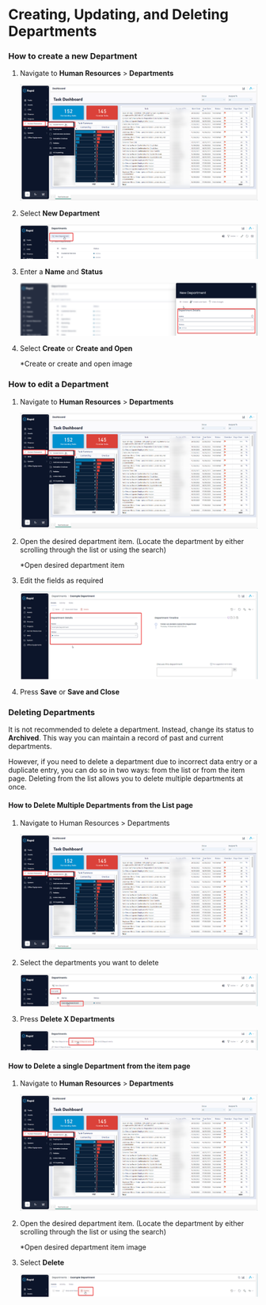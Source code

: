 # Creating, Updating, and Deleting Departments

### How to create a new Department

1. Navigate to **Human Resources** > **Departments**  

    ![This image is a screenshot that depicts the user navigating to the "Departments" page of Rapid Platform. The image contains two red boxes which indicate what items to click on the sidebar. One red box surrounds the "Human Resources" menu item, and the other box surrounds the "Departments" menu item.](<Navigate to departments.png>)

2. Select **New Department** 

    ![A screenshot that indicates how to create a new Department. A red box surrounds the "New Department" button. This button is at the top of the "Departments" page.](<Create a new department.png>)

3. Enter a **Name** and **Status** 

    ![A screenshot that indicates where the Department fields titled "Name" and "Status" are located when creating a new Department item](<Fill in item creation form.png>)

4. Select **Create** or **Create and Open** 

    *Create or create and open image

### How to edit a Department

1. Navigate to **Human Resources** > **Departments** 

    ![This image is a screenshot that depicts the user navigating to the "Departments" page of Rapid Platform. The image contains two red boxes which indicate what items to click on the sidebar. One red box surrounds the "Human Resources" menu item, and the other box surrounds the "Departments" menu item.](<Navigate to departments.png>)

2. Open the desired department item. (Locate the department by either scrolling through the list or using the search)  

    *Open desired department item

3. Edit the fields as required  

    ![A screenshot that depicts how to edit Department items in Rapid Standard. The screenshot is annotated with a red box, which indicates the fields that can be edited.](<Update an item.png>)

4. Press **Save** or **Save and Close** 

### Deleting Departments

It is not recommended to delete a department. Instead, change its status to **Archived**. This way you can maintain a record of past and current departments.

However, if you need to delete a department due to incorrect data entry or a duplicate entry, you can do so in two ways: from the list or from the item page. Deleting from the list allows you to delete multiple departments at once.

#### How to Delete Multiple Departments from the List page

1. Navigate to Human Resources > Departments  

    ![This image is a screenshot that depicts the user navigating to the "Departments" page of Rapid Platform. The image contains two red boxes which indicate what items to click on the sidebar. One red box surrounds the "Human Resources" menu item, and the other box surrounds the "Departments" menu item.](<Navigate to departments.png>)

2. Select the departments you want to delete  

    ![A screenshot that demonstrates how to find a Department item. The screenshot is annotated with red boxes. The upper red box shows how to enter text to search for an item. The lower red box shows how that item appears and can be selected.](<Select departments.png>)

3. Press **Delete X Departments** 

    ![A screenshot the demosntrates how to delete multiple items. A red box surrounds the button that the user must press to delete multiple items. It is a red button with a trash can icon.](<Delete multiple items.png>)

#### How to Delete a single Department from the item page

1. Navigate to **Human Resources** > **Departments**

    ![This image is a screenshot that depicts the user navigating to the "Departments" page of Rapid Platform. The image contains two red boxes which indicate what items to click on the sidebar. One red box surrounds the "Human Resources" menu item, and the other box surrounds the "Departments" menu item.](<Navigate to departments.png>)

2. Open the desired department item. (Locate the department by either scrolling through the list or using the search)  

    *Open desired department item image

3. Select **Delete** 

    ![A screenshot the demosntrates how to a single multiple items. A red box surrounds the button that the user must press to delete a single items. It is a red button with a trash can icon, and a label that reads "Delete".](<Delete single item.png>)